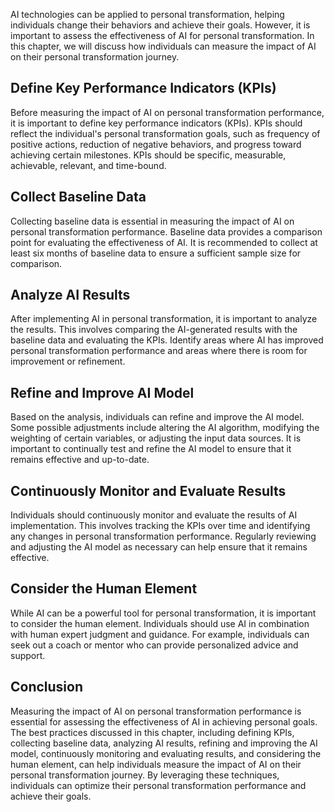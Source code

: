 
AI technologies can be applied to personal transformation, helping individuals change their behaviors and achieve their goals. However, it is important to assess the effectiveness of AI for personal transformation. In this chapter, we will discuss how individuals can measure the impact of AI on their personal transformation journey.

Define Key Performance Indicators (KPIs)
----------------------------------------

Before measuring the impact of AI on personal transformation performance, it is important to define key performance indicators (KPIs). KPIs should reflect the individual's personal transformation goals, such as frequency of positive actions, reduction of negative behaviors, and progress toward achieving certain milestones. KPIs should be specific, measurable, achievable, relevant, and time-bound.

Collect Baseline Data
---------------------

Collecting baseline data is essential in measuring the impact of AI on personal transformation performance. Baseline data provides a comparison point for evaluating the effectiveness of AI. It is recommended to collect at least six months of baseline data to ensure a sufficient sample size for comparison.

Analyze AI Results
------------------

After implementing AI in personal transformation, it is important to analyze the results. This involves comparing the AI-generated results with the baseline data and evaluating the KPIs. Identify areas where AI has improved personal transformation performance and areas where there is room for improvement or refinement.

Refine and Improve AI Model
---------------------------

Based on the analysis, individuals can refine and improve the AI model. Some possible adjustments include altering the AI algorithm, modifying the weighting of certain variables, or adjusting the input data sources. It is important to continually test and refine the AI model to ensure that it remains effective and up-to-date.

Continuously Monitor and Evaluate Results
-----------------------------------------

Individuals should continuously monitor and evaluate the results of AI implementation. This involves tracking the KPIs over time and identifying any changes in personal transformation performance. Regularly reviewing and adjusting the AI model as necessary can help ensure that it remains effective.

Consider the Human Element
--------------------------

While AI can be a powerful tool for personal transformation, it is important to consider the human element. Individuals should use AI in combination with human expert judgment and guidance. For example, individuals can seek out a coach or mentor who can provide personalized advice and support.

Conclusion
----------

Measuring the impact of AI on personal transformation performance is essential for assessing the effectiveness of AI in achieving personal goals. The best practices discussed in this chapter, including defining KPIs, collecting baseline data, analyzing AI results, refining and improving the AI model, continuously monitoring and evaluating results, and considering the human element, can help individuals measure the impact of AI on their personal transformation journey. By leveraging these techniques, individuals can optimize their personal transformation performance and achieve their goals.
